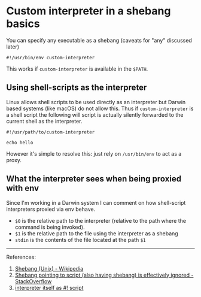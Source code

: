 # Custom interpreter in a shebang basics

You can specify any executable as a shebang (caveats for "any" discussed later)

```
#!/usr/bin/env custom-interpreter
```

This works if `custom-interpreter` is available in the `$PATH`.

## Using shell-scripts as the interpreter

Linux allows shell scripts to be used directly as an interpreter but Darwin based
systems (like macOS) do not allow this. Thus if `custom-interpreter` is a shell
script the following will script is actually silently forwarded to the current
shell as the interpreter.

```
#!/usr/path/to/custom-interpreter

echo hello
```

However it's simple to resolve this: just rely on `/usr/bin/env` to act as a proxy.

## What the interpreter sees when being proxied with env

Since I'm working in a Darwin system I can comment on how shell-script interpreters 
proxied via env behave.

- `$0` is the relative path to the interpreter (relative to the path where the command
  is being invoked).
- `$1` is the relative path to the file using the interpreter as a shebang
- `stdin` is the contents of the file located at the path `$1`

----

References:

1. [Shebang (Unix) - Wikipedia](https://en.m.wikipedia.org/wiki/Shebang_(Unix))
2. [Shebang pointing to script (also having shebang) is effectively ignored - StackOverflow](https://stackoverflow.com/questions/9988125/shebang-pointing-to-script-also-having-shebang-is-effectively-ignored)
3. [interpreter itself as #! script](https://www.in-ulm.de/~mascheck/various/shebang/#interpreter-script)
